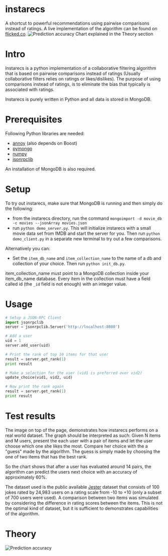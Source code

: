 instarecs
=========

A shortcut to powerful recommendations using pairwise comparisons instead of ratings. A live implementation of the algorithm can be found on [flicked.co](http://flicked.co/). 
![Prediction accuracy](https://raw.github.com/emillamm/instarecs/master/testresults.png)
Chart explained in the Theory section

# Intro #
Instarecs is a python implementation of a collaborative filtering algorithm that is based on pairwise comparisons instead of ratings (Usually collaborative filters relies on ratings or likes/dislikes). The purpose of using comparisons instead of ratings, is to eliminate the bias that typically is associated with ratings. 

Instarecs is purely written in Python and all data is stored in MongoDB. 

# Prerequisites #
Following Python libraries are needed: 
- [annoy](https://github.com/spotify/annoy) (also depends on Boost)
- [pymongo](https://github.com/mongodb/mongo-python-driver)
- [numpy](http://www.numpy.org/)
- [jsonrpclib](https://github.com/joshmarshall/jsonrpclib)

An installation of MongoDB is also required. 

# Setup #
To try out instarecs, make sure that MongoDB is running and then simply do the following:
- from the instarecs directory, run the command `mongoimport -d movie_db -c movies --jsonArray movies.json`
- run `python demo_server.py`. 
This will initialize instarecs with a small movie data set from IMDB and start the server for you. 
Then run `python demo_client.py` in a separate new terminal to try out a few comparisons. 

Alternatively you can: 
- Set the `item_db_name` and `item_collection_name` to the name of a db and collection of your choice. Then run `python init_db.py`.

item\_collection\_name must point to a MongoDB collection inside your item\_db\_name database. Every item in the collection must have a field called id (the `_id` field is not enough) with an integer value.  

# Usage #
```python
# Setup a JSON-RPC Client
import jsonrpclib
server = jsonrpclib.Server('http://localhost:8080')

# Add a user
uid = 1
server.add_user(uid)

# Print the rank of top 10 items for that user
result = server.get_rank(1)
print result

# Make a selection for the user (vid1 is preferred over vid2)
update_choice(vid1, vid2, uid)

# Now print the rank again
result = server.get_rank(1)
print result
```

# Test results #
The image on top of the page, demonstrates how instarecs performs on a real world dataset. The graph should be interpreted as such:
Given N items and M users, present the each user with a pair of items and let the user choose which one she likes the most. Compare her choice with the a "guess" made by the algorithm. The guess is simply made by choosing the one of two items that has the best rank. 

So the chart shows that after a user has evaluated around 14 pairs, the algorithm can predict the users next choice with an accuracy of approximately 60%. 

The dataset used is the public available [Jester](http://goldberg.berkeley.edu/jester-data/) dataset that consists of 100 jokes rated by 24,983 users on a rating scale from -10 to +10 (only a subset of 700 users were used). A comparison between two items was simulated by considering the difference in rating scores between the items. This is not the optimal kind of dataset, but it is sufficient to demonstrates capabilities of the algorithm. 

# Theory #
![Prediction accuracy](https://raw.github.com/emillamm/instarecs/master/theory.jpg)